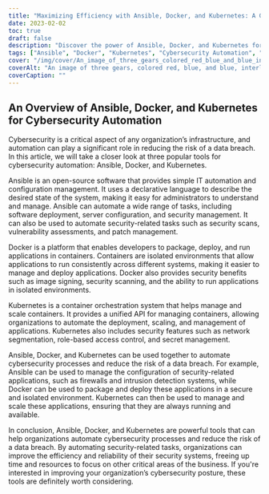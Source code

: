 ```yaml
---
title: "Maximizing Efficiency with Ansible, Docker, and Kubernetes: A Guide to Cybersecurity Automation"
date: 2023-02-02
toc: true
draft: false
description: "Discover the power of Ansible, Docker, and Kubernetes for automating cybersecurity processes and reducing the risk of data breaches."
tags: ["Ansible", "Docker", "Kubernetes", "Cybersecurity Automation", "Vulnerability Assessments", "Patch Management", "Container Orchestration", "Network Segmentation", "Role-based Access Control", "Secret Management", "Security Scans", "Image Signing"]
cover: "/img/cover/An_image_of_three_gears_colored_red_blue_and_blue_interlocking.png"
coverAlt: "An image of three gears, colored red, blue, and blue, interlocked and turning together to symbolize their integration and collaboration in automating cybersecurity processes"
coverCaption: ""
---
```


## An Overview of Ansible, Docker, and Kubernetes for Cybersecurity Automation

Cybersecurity is a critical aspect of any organization’s infrastructure, and automation can play a significant role in reducing the risk of a data breach. In this article, we will take a closer look at three popular tools for cybersecurity automation: Ansible, Docker, and Kubernetes.

Ansible is an open-source software that provides simple IT automation and configuration management. It uses a declarative language to describe the desired state of the system, making it easy for administrators to understand and manage. Ansible can automate a wide range of tasks, including software deployment, server configuration, and security management. It can also be used to automate security-related tasks such as security scans, vulnerability assessments, and patch management.

Docker is a platform that enables developers to package, deploy, and run applications in containers. Containers are isolated environments that allow applications to run consistently across different systems, making it easier to manage and deploy applications. Docker also provides security benefits such as image signing, security scanning, and the ability to run applications in isolated environments.

Kubernetes is a container orchestration system that helps manage and scale containers. It provides a unified API for managing containers, allowing organizations to automate the deployment, scaling, and management of applications. Kubernetes also includes security features such as network segmentation, role-based access control, and secret management.

Ansible, Docker, and Kubernetes can be used together to automate cybersecurity processes and reduce the risk of a data breach. For example, Ansible can be used to manage the configuration of security-related applications, such as firewalls and intrusion detection systems, while Docker can be used to package and deploy these applications in a secure and isolated environment. Kubernetes can then be used to manage and scale these applications, ensuring that they are always running and available.

In conclusion, Ansible, Docker, and Kubernetes are powerful tools that can help organizations automate cybersecurity processes and reduce the risk of a data breach. By automating security-related tasks, organizations can improve the efficiency and reliability of their security systems, freeing up time and resources to focus on other critical areas of the business. If you're interested in improving your organization’s cybersecurity posture, these tools are definitely worth considering.